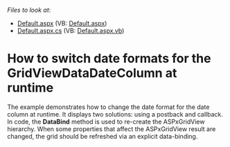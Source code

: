 <!-- default file list -->
*Files to look at*:

* [Default.aspx](./CS/WebSite/Default.aspx) (VB: [Default.aspx](./VB/WebSite/Default.aspx))
* [Default.aspx.cs](./CS/WebSite/Default.aspx.cs) (VB: [Default.aspx.vb](./VB/WebSite/Default.aspx.vb))
<!-- default file list end -->
# How to switch date formats for the GridViewDataDateColumn at runtime


<p>The example demonstrates how to change the date format for the date column at runtime. It displays two solutions: using a postback and callback.<br />
In code, the <strong>DataBind</strong> method is used to re-create the ASPxGridView hierarchy. When some properties that affect the ASPxGridView result are changed, the grid should be refreshed via an explicit data-binding.</p>

<br/>


